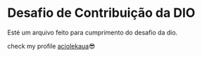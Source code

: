 # Desafio de Contribuição da DIO

Esté um arquivo feito para cumprimento do desafio da dio.

check my profile [aciolekaua](https://github.com/aciolekaua)😎
